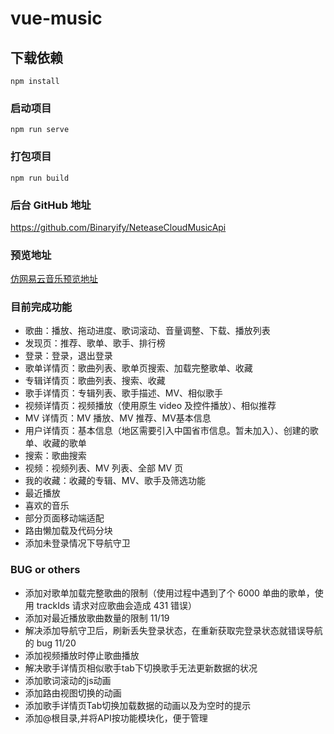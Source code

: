# vue-music

## 下载依赖

```
npm install
```

### 启动项目

```
npm run serve
```

### 打包项目

```
npm run build
```

### 后台 GitHub 地址

https://github.com/Binaryify/NeteaseCloudMusicApi

### 预览地址

[仿网易云音乐预览地址 ](http://47.102.159.133/)

### 目前完成功能

- 歌曲：播放、拖动进度、歌词滚动、音量调整、下载、播放列表
- 发现页：推荐、歌单、歌手、排行榜
- 登录：登录，退出登录
- 歌单详情页：歌曲列表、歌单页搜索、加载完整歌单、收藏
- 专辑详情页：歌曲列表、搜索、收藏
- 歌手详情页：专辑列表、歌手描述、MV、相似歌手
- 视频详情页：视频播放（使用原生 video 及控件播放）、相似推荐
- MV 详情页：MV 播放、MV 推荐、MV基本信息
- 用户详情页：基本信息（地区需要引入中国省市信息。暂未加入）、创建的歌单、收藏的歌单
- 搜索：歌曲搜索
- 视频：视频列表、MV 列表、全部 MV 页
- 我的收藏：收藏的专辑、MV、歌手及筛选功能
- 最近播放
- 喜欢的音乐
- 部分页面移动端适配
- 路由懒加载及代码分块
- 添加未登录情况下导航守卫

### BUG or others

- 添加对歌单加载完整歌曲的限制（使用过程中遇到了个 6000 单曲的歌单，使用 trackIds 请求对应歌曲会造成 431 错误）
- 添加对最近播放歌曲数量的限制 11/19
- 解决添加导航守卫后，刷新丢失登录状态，在重新获取完登录状态就错误导航的 bug 11/20
- 添加视频播放时停止歌曲播放
- 解决歌手详情页相似歌手tab下切换歌手无法更新数据的状况
- 添加歌词滚动的js动画
- 添加路由视图切换的动画
- 添加歌手详情页Tab切换加载数据的动画以及为空时的提示
- 添加@根目录,并将API按功能模块化，便于管理
